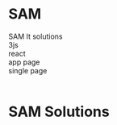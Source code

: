 # SAM
SAM It solutions<br>
3js<br>
react<br>
app 
page <br> single page <br><br>
<h1>SAM Solutions</h1>
